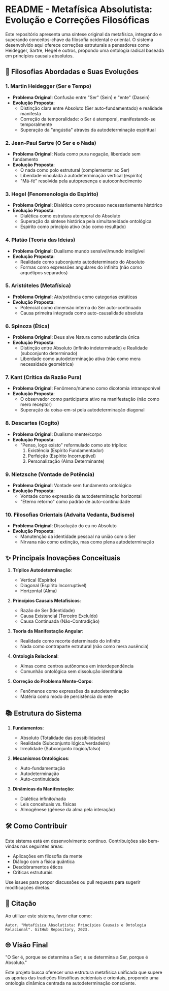 # README - Metafísica Absolutista: Evolução e Correções Filosóficas

Este repositório apresenta uma síntese original da metafísica, integrando e superando conceitos-chave da filosofia ocidental e oriental. O sistema desenvolvido aqui oferece correções estruturais a pensadores como Heidegger, Sartre, Hegel e outros, propondo uma ontologia radical baseada em princípios causais absolutos.

## 📜 Filosofias Abordadas e Suas Evoluções

### 1. **Martin Heidegger (Ser e Tempo)**
   - **Problema Original**: Confusão entre "Ser" (Sein) e "ente" (Dasein)
   - **Evolução Proposta**:
     - Distinção clara entre Absoluto (Ser auto-fundamentado) e realidade manifesta
     - Correção da temporalidade: o Ser é atemporal, manifestando-se temporalmente
     - Superação da "angústia" através da autodeterminação espiritual

### 2. **Jean-Paul Sartre (O Ser e o Nada)**
   - **Problema Original**: Nada como pura negação, liberdade sem fundamento
   - **Evolução Proposta**:
     - O nada como polo estrutural (complementar ao Ser)
     - Liberdade vinculada à autodeterminação vertical (espírito)
     - "Má-fé" resolvida pela autopresença e autoconhecimento

### 3. **Hegel (Fenomenologia do Espírito)**
   - **Problema Original**: Dialética como processo necessariamente histórico
   - **Evolução Proposta**:
     - Dialética como estrutura atemporal do Absoluto
     - Superação da síntese histórica pela simultaneidade ontológica
     - Espírito como princípio ativo (não como resultado)

### 4. **Platão (Teoria das Ideias)**
   - **Problema Original**: Dualismo mundo sensível/mundo inteligível
   - **Evolução Proposta**:
     - Realidade como subconjunto autodeterminado do Absoluto
     - Formas como expressões angulares do infinito (não como arquétipos separados)

### 5. **Aristóteles (Metafísica)**
   - **Problema Original**: Ato/potência como categorias estáticas
   - **Evolução Proposta**:
     - Potencial como dimensão interna do Ser auto-continuado
     - Causa primeira integrada como auto-causalidade absoluta

### 6. **Spinoza (Ética)**
   - **Problema Original**: Deus sive Natura como substância única
   - **Evolução Proposta**:
     - Distinção entre Absoluto (infinito indeterminado) e Realidade (subconjunto determinado)
     - Liberdade como autodeterminação ativa (não como mera necessidade geométrica)

### 7. **Kant (Crítica da Razão Pura)**
   - **Problema Original**: Fenômeno/númeno como dicotomia intransponível
   - **Evolução Proposta**:
     - O observador como participante ativo na manifestação (não como mero receptor)
     - Superação da coisa-em-si pela autodeterminação diagonal

### 8. **Descartes (Cogito)**
   - **Problema Original**: Dualismo mente/corpo
   - **Evolução Proposta**:
     - "Penso, logo existo" reformulado como ato tríplice:
       1. Existência (Espírito Fundamentador)
       2. Perfeição (Espírito Incorruptível)
       3. Personalização (Alma Determinante)

### 9. **Nietzsche (Vontade de Potência)**
   - **Problema Original**: Vontade sem fundamento ontológico
   - **Evolução Proposta**:
     - Vontade como expressão da autodeterminação horizontal
     - "Eterno retorno" como padrão de auto-continuidade

### 10. **Filosofias Orientais (Advaita Vedanta, Budismo)**
   - **Problema Original**: Dissolução do eu no Absoluto
   - **Evolução Proposta**:
     - Manutenção da identidade pessoal na união com o Ser
     - Nirvana não como extinção, mas como plena autodeterminação

## ✨ Principais Inovações Conceituais

1. **Tríplice Autodeterminação**:
   - Vertical (Espírito)
   - Diagonal (Espírito Incorruptível)
   - Horizontal (Alma)

2. **Princípios Causais Metafísicos**:
   - Razão de Ser (Identidade)
   - Causa Existencial (Terceiro Excluído)
   - Causa Continuada (Não-Contradição)

3. **Teoria da Manifestação Angular**:
   - Realidade como recorte determinado do infinito
   - Nada como contraparte estrutural (não como mera ausência)

4. **Ontologia Relacional**:
   - Almas como centros autônomos em interdependência
   - Comunhão ontológica sem dissolução identitária

5. **Correção do Problema Mente-Corpo**:
   - Fenômenos como expressões da autodeterminação
   - Matéria como modo de persistência do ente

## 📚 Estrutura do Sistema

1. **Fundamentos**:
   - Absoluto (Totalidade das possibilidades)
   - Realidade (Subconjunto lógico/verdadeiro)
   - Irrealidade (Subconjunto ilógico/falso)

2. **Mecanismos Ontológicos**:
   - Auto-fundamentação
   - Autodeterminação
   - Auto-continuidade

3. **Dinâmicas da Manifestação**:
   - Dialética infinito/nada
   - Leis conceituais vs. físicas
   - Almogênese (gênese da alma pela interação)

## 🛠 Como Contribuir

Este sistema está em desenvolvimento contínuo. Contribuições são bem-vindas nas seguintes áreas:

- Aplicações em filosofia da mente
- Diálogo com a física quântica
- Desdobramentos éticos
- Críticas estruturais

Use issues para propor discussões ou pull requests para sugerir modificações diretas.

## 📌 Citação

Ao utilizar este sistema, favor citar como:

```
Autor. "Metafísica Absolutista: Princípios Causais e Ontologia Relacional". GitHub Repository, 2023.
```

## 🌐 Visão Final

"O Ser é, porque se determina a Ser; e se determina a Ser, porque é Absoluto."

Este projeto busca oferecer uma estrutura metafísica unificada que supere as aporias das tradições filosóficas ocidentais e orientais, propondo uma ontologia dinâmica centrada na autodeterminação consciente.
